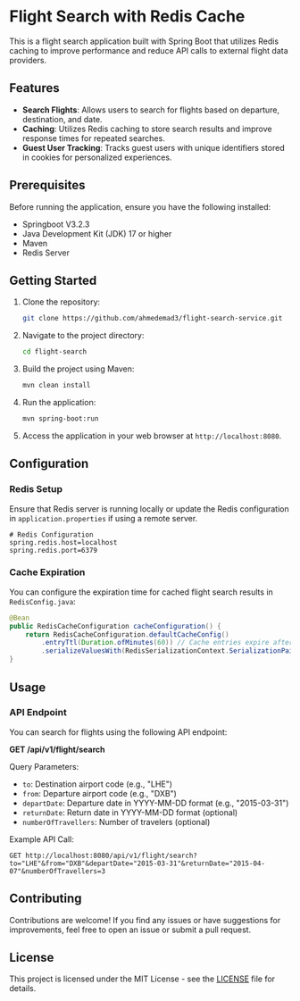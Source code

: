 # Flight Search with Redis Cache

This is a flight search application built with Spring Boot that utilizes Redis caching to improve performance and reduce API calls to external flight data providers.

## Features

- **Search Flights**: Allows users to search for flights based on departure, destination, and date.
- **Caching**: Utilizes Redis caching to store search results and improve response times for repeated searches.
- **Guest User Tracking**: Tracks guest users with unique identifiers stored in cookies for personalized experiences.

## Prerequisites

Before running the application, ensure you have the following installed:

- Springboot V3.2.3
- Java Development Kit (JDK) 17 or higher
- Maven
- Redis Server

## Getting Started

1. Clone the repository:

    ```bash
    git clone https://github.com/ahmedemad3/flight-search-service.git
    ```

2. Navigate to the project directory:

    ```bash
    cd flight-search
    ```

3. Build the project using Maven:

    ```bash
    mvn clean install
    ```

4. Run the application:

    ```bash
    mvn spring-boot:run
    ```

5. Access the application in your web browser at `http://localhost:8080`.

## Configuration

### Redis Setup

Ensure that Redis server is running locally or update the Redis configuration in `application.properties` if using a remote server.

```properties
# Redis Configuration
spring.redis.host=localhost
spring.redis.port=6379
```

### Cache Expiration

You can configure the expiration time for cached flight search results in `RedisConfig.java`:

```java
@Bean
public RedisCacheConfiguration cacheConfiguration() {
    return RedisCacheConfiguration.defaultCacheConfig()
        .entryTtl(Duration.ofMinutes(60)) // Cache entries expire after 60 minutes
        .serializeValuesWith(RedisSerializationContext.SerializationPair.fromSerializer(new GenericJackson2JsonRedisSerializer()));
}
```

## Usage

### API Endpoint

You can search for flights using the following API endpoint:

**GET /api/v1/flight/search**

Query Parameters:
- `to`: Destination airport code (e.g., "LHE")
- `from`: Departure airport code (e.g., "DXB")
- `departDate`: Departure date in YYYY-MM-DD format (e.g., "2015-03-31")
- `returnDate`: Return date in YYYY-MM-DD format (optional)
- `numberOfTravellers`: Number of travelers (optional)

Example API Call:

```
GET http://localhost:8080/api/v1/flight/search?to="LHE"&from="DXB"&departDate="2015-03-31"&returnDate="2015-04-07"&numberOfTravellers=3
```

## Contributing

Contributions are welcome! If you find any issues or have suggestions for improvements, feel free to open an issue or submit a pull request.

## License

This project is licensed under the MIT License - see the [LICENSE](LICENSE) file for details.

